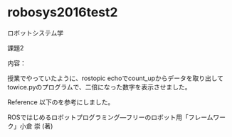 # robosys2016test2
 
ロボットシステム学

課題2

内容：

授業でやっていたように、rostopic echoでcount_upからデータを取り出して
towice.pyのプログラムで、二倍になった数字を表示させました。

Reference
以下のを参考にしました。　

ROSではじめるロボットプログラミング―フリーのロボット用「フレームワーク」小倉 崇 (著)
